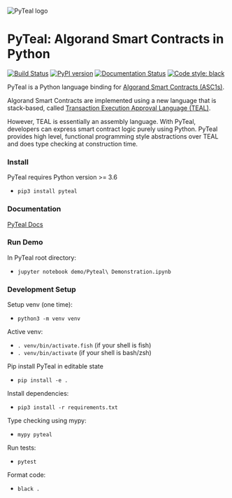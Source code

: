 ![PyTeal logo](https://github.com/algorand/pyteal/blob/master/docs/pyteal.png?raw=true)


# PyTeal: Algorand Smart Contracts in Python

[![Build Status](https://travis-ci.com/algorand/pyteal.svg?branch=master)](https://travis-ci.com/algorand/pyteal)
[![PyPI version](https://badge.fury.io/py/pyteal.svg)](https://badge.fury.io/py/pyteal)
[![Documentation Status](https://readthedocs.org/projects/pyteal/badge/?version=latest)](https://pyteal.readthedocs.io/en/latest/?badge=latest)
[![Code style: black](https://img.shields.io/badge/code%20style-black-000000.svg)](https://github.com/psf/black)

PyTeal is a Python language binding for [Algorand Smart Contracts (ASC1s)](https://developer.algorand.org/docs/features/asc1/). 

Algorand Smart Contracts are implemented using a new language that is stack-based, 
called [Transaction Execution Approval Language (TEAL)](https://developer.algorand.org/docs/features/asc1/teal/). 

However, TEAL is essentially an assembly language. With PyTeal, developers can express smart contract logic purely using Python. 
PyTeal provides high level, functional programming style abstractions over TEAL and does type checking at construction time.

### Install 

PyTeal requires Python version >= 3.6

* `pip3 install pyteal`

### Documentation

[PyTeal Docs](https://pyteal.readthedocs.io/)

### Run Demo

In PyTeal root directory:

* `jupyter notebook demo/Pyteal\ Demonstration.ipynb`


### Development Setup

Setup venv (one time):
 * `python3 -m venv venv`

Active venv:
 * `. venv/bin/activate.fish` (if your shell is fish)
 * `. venv/bin/activate` (if your shell is bash/zsh)

Pip install PyTeal in editable state
 * `pip install -e .`

Install dependencies:
* `pip3 install -r requirements.txt`
 
Type checking using mypy:
* `mypy pyteal`

Run tests:
* `pytest`

Format code:
* `black .`
